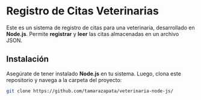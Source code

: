 # Registro de Citas Veterinarias

Este es un sistema de registro de citas para una veterinaria, desarrollado en **Node.js**. Permite **registrar** y **leer** las citas almacenadas en un archivo JSON.

## Instalación

Asegúrate de tener instalado **Node.js** en tu sistema. Luego, clona este repositorio y navega a la carpeta del proyecto:

```sh
git clone https://github.com/tamarazapata/veterinaria-node-js/
